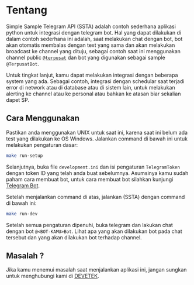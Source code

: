 # Tentang

Simple Sample Telegram API (SSTA) adalah contoh sederhana aplikasi python untuk integrasi dengan telegram bot. Hal yang dapat dilakukan di dalam contoh sederhana ini adalah, saat melakukan chat dengan bot, bot akan otomatis membalas dengan text yang sama dan akan melakukan broadcast ke channel yang dituju, sebagai contoh saat ini menggunakan channel public [`@terpusat`](https://t.me/terpusat) dan bot yang digunakan sebagai sample `@TerpusatBot`.

Untuk tingkat lanjut, kamu dapat melakukan integrasi dengan beberapa system yang ada. Sebagai contoh, integrasi dengan schedular saat terjadi error di network atau di database atau di sistem lain, untuk melakukan alerting ke channel atau ke personal atau bahkan ke atasan biar sekalian dapet SP.


## Cara Menggunakan

Pastikan anda menggunakan UNIX untuk saat ini, karena saat ini belum ada test yang dilakukan ke OS Windows. Jalankan command di bawah ini untuk melakukan pengaturan dasar:

```sh
make run-setup
```

Selanjutnya, buka file `development.ini` dan isi pengaturan `TelegramToken` dengan token ID yang telah anda buat sebelumnya. Asumsinya kamu sudah paham cara membuat bot, untuk cara membuat bot silahkan kunjungi [Telegram Bot](https://core.telegram.org/bots).

Setelah menjalankan command di atas, jalankan (SSTA) dengan command di bawah ini:

```sh
make run-dev
```

Setelah semua pengaturan dipenuhi, buka telegram dan lakukan chat dengan bot `@<BOT-KAMU>Bot`. Lihat apa yang akan dilakukan bot pada chat tersebut dan yang akan dilakukan bot terhadap channel.

## Masalah ?

Jika kamu menemui masalah saat menjalankan aplikasi ini, jangan sungkan untuk menghubungi kami di [DEVETEK](http://www.devetek.com).